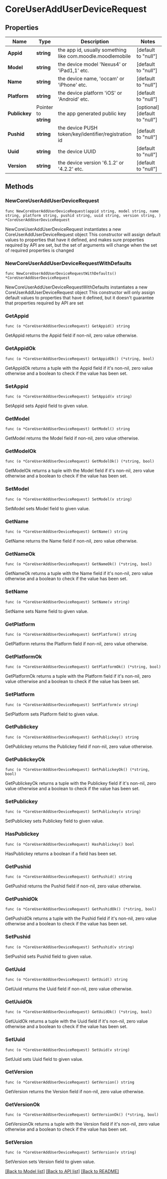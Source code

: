 # CoreUserAddUserDeviceRequest

## Properties

Name | Type | Description | Notes
------------ | ------------- | ------------- | -------------
**Appid** | **string** | the app id, usually something like com.moodle.moodlemobile | [default to "null"]
**Model** | **string** | the device model &#39;Nexus4&#39; or &#39;iPad1,1&#39; etc. | [default to "null"]
**Name** | **string** | the device name, &#39;occam&#39; or &#39;iPhone&#39; etc. | [default to "null"]
**Platform** | **string** | the device platform &#39;iOS&#39; or &#39;Android&#39; etc. | [default to "null"]
**Publickey** | Pointer to **string** | the app generated public key | [optional] [default to "null"]
**Pushid** | **string** | the device PUSH token/key/identifier/registration id | [default to "null"]
**Uuid** | **string** | the device UUID | [default to "null"]
**Version** | **string** | the device version &#39;6.1.2&#39; or &#39;4.2.2&#39; etc. | [default to "null"]

## Methods

### NewCoreUserAddUserDeviceRequest

`func NewCoreUserAddUserDeviceRequest(appid string, model string, name string, platform string, pushid string, uuid string, version string, ) *CoreUserAddUserDeviceRequest`

NewCoreUserAddUserDeviceRequest instantiates a new CoreUserAddUserDeviceRequest object
This constructor will assign default values to properties that have it defined,
and makes sure properties required by API are set, but the set of arguments
will change when the set of required properties is changed

### NewCoreUserAddUserDeviceRequestWithDefaults

`func NewCoreUserAddUserDeviceRequestWithDefaults() *CoreUserAddUserDeviceRequest`

NewCoreUserAddUserDeviceRequestWithDefaults instantiates a new CoreUserAddUserDeviceRequest object
This constructor will only assign default values to properties that have it defined,
but it doesn't guarantee that properties required by API are set

### GetAppid

`func (o *CoreUserAddUserDeviceRequest) GetAppid() string`

GetAppid returns the Appid field if non-nil, zero value otherwise.

### GetAppidOk

`func (o *CoreUserAddUserDeviceRequest) GetAppidOk() (*string, bool)`

GetAppidOk returns a tuple with the Appid field if it's non-nil, zero value otherwise
and a boolean to check if the value has been set.

### SetAppid

`func (o *CoreUserAddUserDeviceRequest) SetAppid(v string)`

SetAppid sets Appid field to given value.


### GetModel

`func (o *CoreUserAddUserDeviceRequest) GetModel() string`

GetModel returns the Model field if non-nil, zero value otherwise.

### GetModelOk

`func (o *CoreUserAddUserDeviceRequest) GetModelOk() (*string, bool)`

GetModelOk returns a tuple with the Model field if it's non-nil, zero value otherwise
and a boolean to check if the value has been set.

### SetModel

`func (o *CoreUserAddUserDeviceRequest) SetModel(v string)`

SetModel sets Model field to given value.


### GetName

`func (o *CoreUserAddUserDeviceRequest) GetName() string`

GetName returns the Name field if non-nil, zero value otherwise.

### GetNameOk

`func (o *CoreUserAddUserDeviceRequest) GetNameOk() (*string, bool)`

GetNameOk returns a tuple with the Name field if it's non-nil, zero value otherwise
and a boolean to check if the value has been set.

### SetName

`func (o *CoreUserAddUserDeviceRequest) SetName(v string)`

SetName sets Name field to given value.


### GetPlatform

`func (o *CoreUserAddUserDeviceRequest) GetPlatform() string`

GetPlatform returns the Platform field if non-nil, zero value otherwise.

### GetPlatformOk

`func (o *CoreUserAddUserDeviceRequest) GetPlatformOk() (*string, bool)`

GetPlatformOk returns a tuple with the Platform field if it's non-nil, zero value otherwise
and a boolean to check if the value has been set.

### SetPlatform

`func (o *CoreUserAddUserDeviceRequest) SetPlatform(v string)`

SetPlatform sets Platform field to given value.


### GetPublickey

`func (o *CoreUserAddUserDeviceRequest) GetPublickey() string`

GetPublickey returns the Publickey field if non-nil, zero value otherwise.

### GetPublickeyOk

`func (o *CoreUserAddUserDeviceRequest) GetPublickeyOk() (*string, bool)`

GetPublickeyOk returns a tuple with the Publickey field if it's non-nil, zero value otherwise
and a boolean to check if the value has been set.

### SetPublickey

`func (o *CoreUserAddUserDeviceRequest) SetPublickey(v string)`

SetPublickey sets Publickey field to given value.

### HasPublickey

`func (o *CoreUserAddUserDeviceRequest) HasPublickey() bool`

HasPublickey returns a boolean if a field has been set.

### GetPushid

`func (o *CoreUserAddUserDeviceRequest) GetPushid() string`

GetPushid returns the Pushid field if non-nil, zero value otherwise.

### GetPushidOk

`func (o *CoreUserAddUserDeviceRequest) GetPushidOk() (*string, bool)`

GetPushidOk returns a tuple with the Pushid field if it's non-nil, zero value otherwise
and a boolean to check if the value has been set.

### SetPushid

`func (o *CoreUserAddUserDeviceRequest) SetPushid(v string)`

SetPushid sets Pushid field to given value.


### GetUuid

`func (o *CoreUserAddUserDeviceRequest) GetUuid() string`

GetUuid returns the Uuid field if non-nil, zero value otherwise.

### GetUuidOk

`func (o *CoreUserAddUserDeviceRequest) GetUuidOk() (*string, bool)`

GetUuidOk returns a tuple with the Uuid field if it's non-nil, zero value otherwise
and a boolean to check if the value has been set.

### SetUuid

`func (o *CoreUserAddUserDeviceRequest) SetUuid(v string)`

SetUuid sets Uuid field to given value.


### GetVersion

`func (o *CoreUserAddUserDeviceRequest) GetVersion() string`

GetVersion returns the Version field if non-nil, zero value otherwise.

### GetVersionOk

`func (o *CoreUserAddUserDeviceRequest) GetVersionOk() (*string, bool)`

GetVersionOk returns a tuple with the Version field if it's non-nil, zero value otherwise
and a boolean to check if the value has been set.

### SetVersion

`func (o *CoreUserAddUserDeviceRequest) SetVersion(v string)`

SetVersion sets Version field to given value.



[[Back to Model list]](../README.md#documentation-for-models) [[Back to API list]](../README.md#documentation-for-api-endpoints) [[Back to README]](../README.md)


